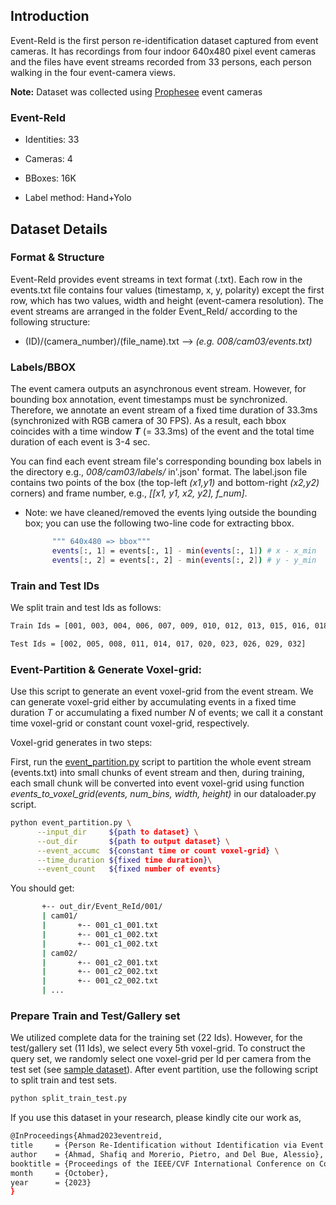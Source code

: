 ## Introduction

Event-ReId is the first person re-identification dataset captured from event cameras. It has recordings from four indoor 640x480 pixel event cameras and the files have event streams recorded from 33 persons, each person walking in the four event-camera views. 

**Note:** Dataset was collected using [Prophesee](https://www.prophesee.ai/) event cameras 


### Event-ReId

- Identities:	 33

- Cameras:	 4	

- BBoxes:	 16K	

- Label method:  Hand+Yolo


## Dataset Details


### Format & Structure

Event-ReId provides event streams in text format (.txt). Each row in the events.txt file contains four values (timestamp, x, y, polarity) except the first row, which has two values, width and height (event-camera resolution). The event streams are arranged in the folder Event_ReId/ according to the following structure:

- (ID)/(camera_number)/(file_name).txt  -->  _(e.g. 008/cam03/events.txt)_


### Labels/BBOX

The event camera outputs an asynchronous event stream. However, for bounding box annotation, event timestamps must be synchronized. Therefore, we annotate an event stream of a fixed time duration of 33.3ms (synchronized with RGB camera of 30 FPS). As a result, each bbox coincides with a time window _**T**_ (= 33.3ms) of the event and the total time duration of each event is 3-4 sec. 

You can find each event stream file's corresponding bounding box labels in the directory e.g., _008/cam03/labels/_ in'.json' format. The label.json file contains two points of the box (the top-left _(x1,y1)_ and bottom-right _(x2,y2)_ corners) and frame number, e.g.,  _[[x1, y1, x2, y2], f_num]_. 

- Note: we have cleaned/removed the events lying outside the bounding box; you can use the following two-line code for extracting bbox.
  
  ``` bash
        """ 640x480 => bbox"""
        events[:, 1] = events[:, 1] - min(events[:, 1]) # x - x_min
        events[:, 2] = events[:, 2] - min(events[:, 2]) # y - y_min
  ```    

 
### Train and Test IDs

We split train and test Ids as follows:

``` bash
Train Ids = [001, 003, 004, 006, 007, 009, 010, 012, 013, 015, 016, 018, 019, 021, 022, 024, 025, 027, 028, 030, 031, 033]

Test Ids = [002, 005, 008, 011, 014, 017, 020, 023, 026, 029, 032]
```


### Event-Partition & Generate Voxel-grid:

Use this script to generate an event voxel-grid from the event stream. We can generate voxel-grid either by accumulating events in a fixed time duration _T_ or accumulating a fixed number _N_ of events; we call it a constant time voxel-grid or constant count voxel-grid, respectively. 

Voxel-grid generates in two steps:
 
First, run the [event_partition.py](https://github.com/IIT-PAVIS/PReId_wo_Id/tree/main/data) script to partition the whole event stream (events.txt) into small chunks of event stream and then, during training, each small chunk will be converted into event voxel-grid using function *events_to_voxel_grid(events, num_bins, width, height)* in our dataloader.py script.

  
  ``` bash
  python event_partition.py \
        --input_dir     ${path to dataset} \
        --out_dir       ${path to output dataset} \
        --event_accumc  ${constant time or count voxel-grid} \
        --time_duration ${fixed time duration}\
        --event_count   ${fixed number of events}
  ```
You should get:
	  
``` bash
	   +-- out_dir/Event_ReId/001/ 
	   | cam01/
	   |       +-- 001_c1_001.txt 
	   |       +-- 001_c1_002.txt 
	   |       +-- 001_c1_002.txt
	   | cam02/
	   |       +-- 001_c2_001.txt 
	   |       +-- 001_c2_002.txt 
	   |       +-- 001_c2_002.txt
	   | ...
```
           

   
### Prepare Train and Test/Gallery set   

We utilized complete data for the training set (22 Ids). However, for the test/gallery set (11 Ids), we select every 5th voxel-grid. To construct the query set, we randomly select one voxel-grid per Id per camera from the test set (see [sample dataset](https://github.com/IIT-PAVIS/PReId_wo_Id/tree/main/data/sample_data)). After event partition, use the following script to split train and test sets.

  
   ``` bash
   python split_train_test.py 

   ```



If you use this dataset in your research, please kindly cite our work as,

```bash
@InProceedings{Ahmad2023eventreid,
title     = {Person Re-Identification without Identification via Event Anonymization},
author    = {Ahmad, Shafiq and Morerio, Pietro, and Del Bue, Alessio},
booktitle = {Proceedings of the IEEE/CVF International Conference on Computer Vision (ICCV)},
month     = {October},
year      = {2023}
}
```
